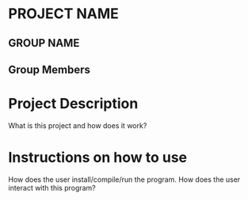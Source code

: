 # PROJECT NAME

## GROUP NAME

## Group Members
       
# Project Description

What is this project and how does it work?
  
# Instructions on how to use

How does the user install/compile/run the program.
How does the user interact with this program?
